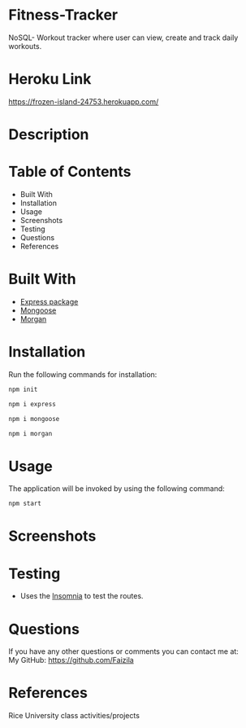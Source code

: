 # Fitness-Tracker

NoSQL- Workout tracker where user can view, create and track daily workouts.

# Heroku Link

https://frozen-island-24753.herokuapp.com/

# Description



# Table of Contents

* Built With
* Installation
* Usage
* Screenshots
* Testing
* Questions
* References

# Built With

* [Express package](https://www.npmjs.com/package/express)
* [Mongoose](https://www.npmjs.com/package/mongoose)
* [Morgan](https://www.npmjs.com/package/morgan)  

# Installation

Run the following commands for installation:

```bash
npm init
```

```bash
npm i express
```

```bash
npm i mongoose
```

```bash
npm i morgan
```

# Usage

The application will be invoked by using the following command:

```bash
npm start
```
# Screenshots



# Testing

* Uses the [Insomnia](https://insomnia.rest/download) to test the routes.

# Questions

If you have any other questions or comments you can contact me at:
   <br>
   My GitHub: https://github.com/Faizila

# References

Rice University class activities/projects

